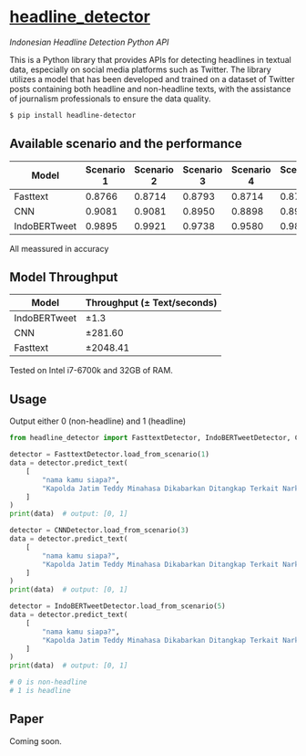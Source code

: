 # [headline_detector](https://github.com/kaenova/headline_detector)

_Indonesian Headline Detection Python API_

This is a Python library that provides APIs for detecting headlines in textual data, especially on social media platforms such as Twitter. The library utilizes a model that has been developed and trained on a dataset of Twitter posts containing both headline and non-headline texts, with the assistance of journalism professionals to ensure the data quality.

```sh
$ pip install headline-detector
```

## Available scenario and the performance

| Model        | Scenario 1 | Scenario 2 | Scenario 3 | Scenario 4 | Scenario 5 | Scenario 6 |
| ------------ | ---------- | ---------- | ---------- | ---------- | ---------- | ---------- |
| Fasttext     | 0.8766     | 0.8714     | 0.8793     | 0.8714     | 0.8714     | 0.8661     |
| CNN          | 0.9081     | 0.9081     | 0.8950     | 0.8898     | 0.8950     | 0.8898     |
| IndoBERTweet | 0.9895     | 0.9921     | 0.9738     | 0.9580     | 0.9843     | 0.9685     |

All meassured in accuracy

## Model Throughput

| Model        | Throughput (± Text/seconds) |
| ------------ | --------------------------- |
| IndoBERTweet | ±1.3                        |
| CNN          | ±281.60                     |
| Fasttext     | ±2048.41                    |

Tested on Intel i7-6700k and 32GB of RAM.

## Usage

Output either 0 (non-headline) and 1 (headline)

```python
from headline_detector import FasttextDetector, IndoBERTweetDetector, CNNDetector

detector = FasttextDetector.load_from_scenario(1)
data = detector.predict_text(
    [
        "nama kamu siapa?",
        "Kapolda Jatim Teddy Minahasa Dikabarkan Ditangkap Terkait Narkoba  https://t.co/LD9X6VFaUR",
    ]
)
print(data)  # output: [0, 1]

detector = CNNDetector.load_from_scenario(3)
data = detector.predict_text(
    [
        "nama kamu siapa?",
        "Kapolda Jatim Teddy Minahasa Dikabarkan Ditangkap Terkait Narkoba  https://t.co/LD9X6VFaUR",
    ]
)
print(data)  # output: [0, 1]

detector = IndoBERTweetDetector.load_from_scenario(5)
data = detector.predict_text(
    [
        "nama kamu siapa?",
        "Kapolda Jatim Teddy Minahasa Dikabarkan Ditangkap Terkait Narkoba  https://t.co/LD9X6VFaUR",
    ]
)
print(data)  # output: [0, 1]

# 0 is non-headline
# 1 is headline
```

## Paper

Coming soon.
